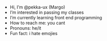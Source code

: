 -  Hi, I’m @pekka-ux (Margo)
-  I’m interested in passing my classes
-  I’m currently learning front end programming
-  How to reach me: you cant
-  Pronouns: he/it
-  Fun fact: i hate emojies
